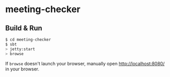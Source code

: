 # meeting-checker #

## Build & Run ##

```sh
$ cd meeting-checker
$ sbt
> jetty:start
> browse
```

If `browse` doesn't launch your browser, manually open [http://localhost:8080/](http://localhost:8080/) in your browser.

